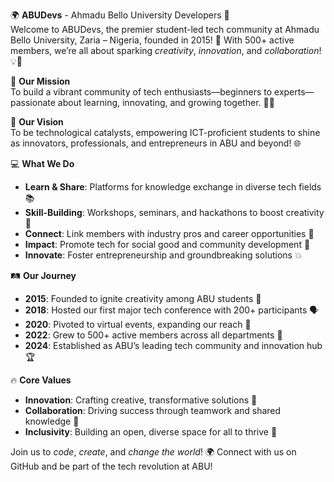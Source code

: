 🌍 **ABUDevs** - Ahmadu Bello University Developers 🚀  
Welcome to ABUDevs, the premier student-led tech community at Ahmadu Bello University, Zaria – Nigeria, founded in 2015! 🎉 With 500+ active members, we’re all about sparking *creativity*, *innovation*, and *collaboration*! 💡🤝  

🌟 **Our Mission**  
To build a vibrant community of tech enthusiasts—beginners to experts—passionate about learning, innovating, and growing together. 🧑‍💻  

🔭 **Our Vision**  
To be technological catalysts, empowering ICT-proficient students to shine as innovators, professionals, and entrepreneurs in ABU and beyond! 🌐  

💻 **What We Do**  
- **Learn & Share**: Platforms for knowledge exchange in diverse tech fields 📚  
- **Skill-Building**: Workshops, seminars, and hackathons to boost creativity 🎨  
- **Connect**: Link members with industry pros and career opportunities 🤝  
- **Impact**: Promote tech for social good and community development 🌱  
- **Innovate**: Foster entrepreneurship and groundbreaking solutions 💥  

🛤️ **Our Journey**  
- **2015**: Founded to ignite creativity among ABU students 🎂  
- **2018**: Hosted our first major tech conference with 200+ participants 🗣️  
- **2020**: Pivoted to virtual events, expanding our reach 📱  
- **2022**: Grew to 500+ active members across all departments 🎉  
- **2024**: Established as ABU’s leading tech community and innovation hub 🏆  

🔥 **Core Values**  
- **Innovation**: Crafting creative, transformative solutions 🚀  
- **Collaboration**: Driving success through teamwork and shared knowledge 👥  
- **Inclusivity**: Building an open, diverse space for all to thrive 🌈  

Join us to *code*, *create*, and *change the world*! 🌍 Connect with us on GitHub and be part of the tech revolution at ABU! 

